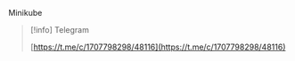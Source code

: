 Minikube
  

> [!info] Telegram  
>  
> [https://t.me/c/1707798298/48116](https://t.me/c/1707798298/48116)